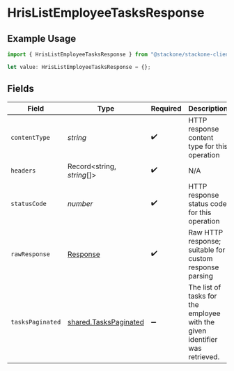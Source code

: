 # HrisListEmployeeTasksResponse

## Example Usage

```typescript
import { HrisListEmployeeTasksResponse } from "@stackone/stackone-client-ts/sdk/models/operations";

let value: HrisListEmployeeTasksResponse = {};
```

## Fields

| Field                                                                       | Type                                                                        | Required                                                                    | Description                                                                 |
| --------------------------------------------------------------------------- | --------------------------------------------------------------------------- | --------------------------------------------------------------------------- | --------------------------------------------------------------------------- |
| `contentType`                                                               | *string*                                                                    | :heavy_check_mark:                                                          | HTTP response content type for this operation                               |
| `headers`                                                                   | Record<string, *string*[]>                                                  | :heavy_check_mark:                                                          | N/A                                                                         |
| `statusCode`                                                                | *number*                                                                    | :heavy_check_mark:                                                          | HTTP response status code for this operation                                |
| `rawResponse`                                                               | [Response](https://developer.mozilla.org/en-US/docs/Web/API/Response)       | :heavy_check_mark:                                                          | Raw HTTP response; suitable for custom response parsing                     |
| `tasksPaginated`                                                            | [shared.TasksPaginated](../../../sdk/models/shared/taskspaginated.md)       | :heavy_minus_sign:                                                          | The list of tasks for the employee with the given identifier was retrieved. |